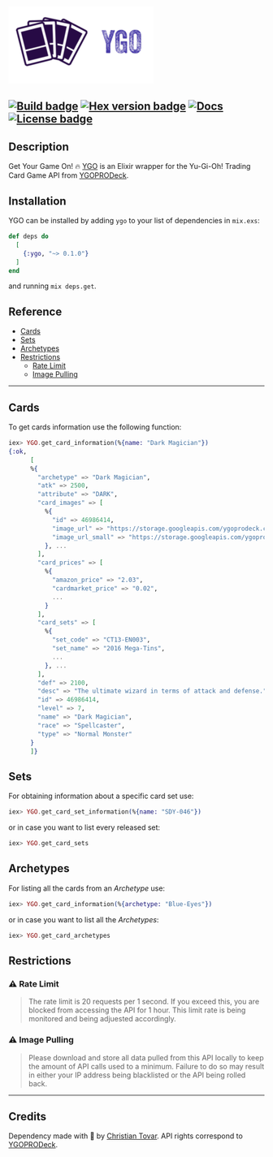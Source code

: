 ![logotype](https://raw.githubusercontent.com/ChristianTovar/ygo/master/logotype.png)

[![Build badge](https://github.com/ChristianTovar/ygo/workflows/Elixir%20CI/badge.svg)](https://github.com/ChristianTovar/ygo/actions)
[![Hex version badge](https://img.shields.io/hexpm/v/ygo.svg)](https://hex.pm/packages/ygo)
[![Docs](https://img.shields.io/badge/api-docs-green.svg?style=flat)](https://hexdocs.pm/ygo/0.1.0)
[![License badge](https://img.shields.io/hexpm/l/repo_example.svg)](https://github.com/ChristianTovar/ygo/blob/master/LICENSE.txt)
---

## Description
Get Your Game On! 🔥 [YGO](https://github.com/ChristianTovar/ygo) is an Elixir wrapper for the Yu-Gi-Oh! Trading Card Game API from [YGOPRODeck](https://db.ygoprodeck.com/api-guide/).

## Installation

YGO can be installed by adding `ygo` to your list of dependencies in `mix.exs`:

```elixir
def deps do
  [
    {:ygo, "~> 0.1.0"}
  ]
end
```
and running `mix deps.get`.

## Reference

- [Cards](#Cards)
- [Sets](#Sets)
- [Archetypes](#Archetypes)
- [Restrictions](#Restrictions)
  - [Rate Limit](#rate-limit)
  - [Image Pulling](#rate-limit)

---

## Cards

To get cards information use the following function:

```elixir
iex> YGO.get_card_information(%{name: "Dark Magician"})
{:ok,
      [
      %{
        "archetype" => "Dark Magician",
        "atk" => 2500,
        "attribute" => "DARK",
        "card_images" => [
          %{
            "id" => 46986414,
            "image_url" => "https://storage.googleapis.com/ygoprodeck.com/pics/46986414.jpg",
            "image_url_small" => "https://storage.googleapis.com/ygoprodeck.com/pics_small/46986414.jpg"
          }, ...
        ],
        "card_prices" => [
          %{
            "amazon_price" => "2.03",
            "cardmarket_price" => "0.02",
            ...
          }
        ],
        "card_sets" => [
          %{
            "set_code" => "CT13-EN003",
            "set_name" => "2016 Mega-Tins",
            ...
          }, ...
        ],
        "def" => 2100,
        "desc" => "The ultimate wizard in terms of attack and defense.",
        "id" => 46986414,
        "level" => 7,
        "name" => "Dark Magician",
        "race" => "Spellcaster",
        "type" => "Normal Monster"
      }
      ]}
```

## Sets

For obtaining information about a specific card set use:
```elixir
iex> YGO.get_card_set_information(%{name: "SDY-046"})
```
or in case you want to list every released set:
```elixir
iex> YGO.get_card_sets
```

## Archetypes

For listing all the cards from an _Archetype_ use:
```elixir
iex> YGO.get_card_information(%{archetype: "Blue-Eyes"})
```
or in case you want to list all the _Archetypes_:
```elixir
iex> YGO.get_card_archetypes
```

## Restrictions

###  ⚠️ Rate Limit
> The rate limit is 20 requests per 1 second. If you exceed this, you are blocked from accessing the API for 1 hour. This limit rate is being monitored and being adjuested accordingly.

###  ⚠️ Image Pulling
> Please download and store all data pulled from this API locally to keep the amount of API calls used to a minimum. Failure to do so may result in either your IP address being blacklisted or the API being rolled back.

---

## Credits
Dependency made with 🖤 by [Christian Tovar](https://github.com/ChristianTovar). API rights correspond to [YGOPRODeck](https://ygoprodeck.com).